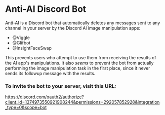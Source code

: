# Anti-AI Discord Bot

Anti-AI is a Discord bot that automatically deletes any messages sent to any channel in your server by the
Discord AI image manipulation apps:

* @Viggle
* @Glifbot
* @InsightFaceSwap

This prevents users who attempt to use them from receiving the results of the AI app's manipulations.
It also _seems_ to prevent the bot from actually performing the image manipulation task in the first place, since
it never sends its followup message with the results.

### To invite the bot to your server, visit this URL:
https://discord.com/oauth2/authorize?client_id=1374973550921908244&permissions=292057852928&integration_type=0&scope=bot
